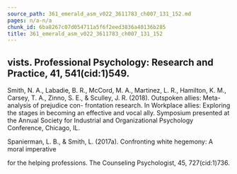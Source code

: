 ```yaml
---
source_path: 361_emerald_asm_v022_3611783_ch007_131_152.md
pages: n/a-n/a
chunk_id: 6ba8267c07d054711a5f6f2eed3836a40136b285
title: 361_emerald_asm_v022_3611783_ch007_131_152
---
```

## vists. Professional Psychology: Research and Practice, 41, 541(cid:1)549.

Smith, N. A., Labadie, B. R., McCord, M. A., Martinez, L. R., Hamilton, K. M., Carsey, T. A., Zinno, S. E., & Sculley, J. R. (2018). Outspoken allies: Meta-analysis of prejudice con- frontation research. In Workplace allies: Exploring the stages in becoming an effective and vocal ally. Symposium presented at the Annual Society for Industrial and Organizational Psychology Conference, Chicago, IL.

Spanierman, L. B., & Smith, L. (2017a). Confronting white hegemony: A moral imperative

for the helping professions. The Counseling Psychologist, 45, 727(cid:1)736.
